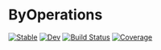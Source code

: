 # ByOperations

[![Stable](https://img.shields.io/badge/docs-stable-blue.svg)](https://timholy.github.io/ByOperations.jl/stable/)
[![Dev](https://img.shields.io/badge/docs-dev-blue.svg)](https://timholy.github.io/ByOperations.jl/dev/)
[![Build Status](https://github.com/timholy/ByOperations.jl/actions/workflows/CI.yml/badge.svg?branch=main)](https://github.com/timholy/ByOperations.jl/actions/workflows/CI.yml?query=branch%3Amain)
[![Coverage](https://codecov.io/gh/timholy/ByOperations.jl/branch/main/graph/badge.svg)](https://codecov.io/gh/timholy/ByOperations.jl)
